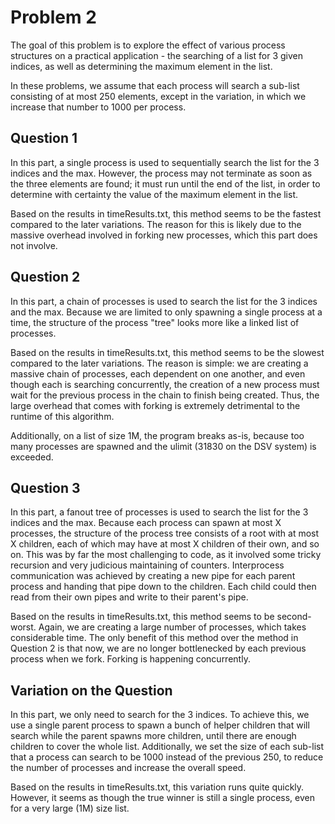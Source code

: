 # Problem 2
The goal of this problem is to explore the effect of various process structures on a practical application - the searching of a list for 3 given indices, as well as determining the maximum element in the list.

In these problems, we assume that each process will search a sub-list consisting of at most 250 elements, except in the variation, in which we increase that number to 1000 per process.

## Question 1
In this part, a single process is used to sequentially search the list for the 3 indices and the max. However, the process may not terminate as soon as the three elements are found; it must run until the end of the list, in order to determine with certainty the value of the maximum element in the list.

Based on the results in timeResults.txt, this method seems to be the fastest compared to the later variations. The reason for this is likely due to the massive overhead involved in forking new processes, which this part does not involve.

## Question 2
In this part, a chain of processes is used to search the list for the 3 indices and the max. Because we are limited to only spawning a single process at a time, the structure of the process "tree" looks more like a linked list of processes. 

Based on the results in timeResults.txt, this method seems to be the slowest compared to the later variations. The reason is simple: we are creating a massive chain of processes, each dependent on one another, and even though each is searching concurrently, the creation of a new process must wait for the previous process in the chain to finish being created. Thus, the large overhead that comes with forking is extremely detrimental to the runtime of this algorithm.

Additionally, on a list of size 1M, the program breaks as-is, because too many processes are spawned and the ulimit (31830 on the DSV system) is exceeded.

## Question 3
In this part, a fanout tree of processes is used to search the list for the 3 indices and the max. Because each process can spawn at most X processes, the structure of the process tree consists of a root with at most X children, each of which may have at most X children of their own, and so on. This was by far the most challenging to code, as it involved some tricky recursion and very judicious maintaining of counters. Interprocess communication was achieved by creating a new pipe for each parent process and handing that pipe down to the children. Each child could then read from their own pipes and write to their parent's pipe.

Based on the results in timeResults.txt, this method seems to be second-worst. Again, we are creating a large number of processes, which takes considerable time. The only benefit of this method over the method in Question 2 is that now, we are no longer bottlenecked by each previous process when we fork. Forking is happening concurrently.

## Variation on the Question
In this part, we only need to search for the 3 indices. To achieve this, we use a single parent process to spawn a bunch of helper children that will search while the parent spawns more children, until there are enough children to cover the whole list. Additionally, we set the size of each sub-list that a process can search to be 1000 instead of the previous 250, to reduce the number of processes and increase the overall speed.

Based on the results in timeResults.txt, this variation runs quite quickly. However, it seems as though the true winner is still a single process, even for a very large (1M) size list.